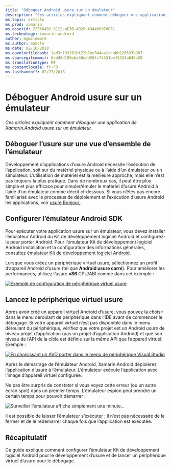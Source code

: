 ```yaml
---
title: "Déboguer Android usure sur un émulateur"
description: "Ces articles expliquent comment déboguer une application de Xamarin.Android usure sur un émulateur."
ms.topic: article
ms.prod: xamarin
ms.assetid: 225684B2-3122-4E3B-A028-A3A400976D31
ms.technology: xamarin-android
author: mgmclemore
ms.author: mamcle
ms.date: 02/16/2018
ms.openlocfilehash: 1ad3c193261bf22b7ee344aa1ccabb226533b907
ms.sourcegitcommit: 6cd40d190abe38edd50fc74331be15324a845a28
ms.translationtype: MT
ms.contentlocale: fr-FR
ms.lasthandoff: 02/27/2018
---
```

# <a name="debug-android-wear-on-an-emulator"></a>Déboguer Android usure sur un émulateur

_Ces articles expliquent comment déboguer une application de Xamarin.Android usure sur un émulateur._

## <a name="debug-wear-on-emulator-overview"></a>Déboguer l’usure sur une vue d’ensemble de l’émulateur

Développement d’applications d’usure Android nécessite l’exécution de l’application, soit sur du matériel physique ou à l’aide d’un émulateur ou un simulateur. L’utilisation de matériel est la meilleure approche, mais elle n’est pas toujours la plus pratique. Dans de nombreux cas, il peut être plus simple et plus efficace pour simuler/émuler le matériel d’usure Android à l’aide d’un émulateur comme décrit ci-dessous. Si vous n’êtes pas encore familiarisé avec le processus de déploiement et l’exécution d’usure Android les applications, voir [usure Bonjour,](~/android/wear/get-started/hello-wear.md).

## <a name="configure-the-android-sdk-emulator"></a>Configurer l’émulateur Android SDK

Pour exécuter votre application usure sur un émulateur, vous devez installer l’émulateur Android du Kit de développement logiciel Android et configurez-le pour porter Android. Pour l’émulateur Kit de développement logiciel Android installation et la configuration des informations générales, consultez [émulateur Kit de développement logiciel Android](~/android/deploy-test/debugging/android-sdk-emulator/index.md).

Lorsque vous créez un périphérique virtuel usure, sélectionnez un profil d’appareil Android d’usure (tel que **Android usure carré**). Pour améliorer les performances, utilisez l’usure **x86** CPU/ABI comme dans cet exemple :

[![Exemple de configuration de périphérique virtuel usure](debug-on-emulator-images/01-wear-avd-example-sml.png)](debug-on-emulator-images/01-wear-avd-example.png)


## <a name="launch-the-wear-virtual-device"></a>Lancez le périphérique virtuel usure 

Après avoir créé un appareil virtuel Android d’usure, vous pouvez la choisir dans le menu déroulant de périphérique dans l’IDE avant de commencer le débogage. Si votre appareil virtuel n’est pas disponible dans le menu déroulant du périphérique, vérifiez que votre projet est un Android *usure* de niveau projet d’application (pas un projet d’application Android) et que son niveau de l’API de la cible est définie sur la même API que l’appareil virtuel. Exemple :

[ ![En choisissant un AVD porter dans le menu de périphérique Visual Studio](debug-on-emulator-images/vs/choose-wear-sim.png)](debug-on-emulator-images/vs/choose-wear-sim.png)

Après le démarrage de l’émulateur Android, Xamarin.Android déploierez l’application d’usure à l’émulateur. L’émulateur exécute l’application avec l’image d’appareil virtuel configurée.

Ne pas être surpris de constater si vous voyez cette erreur (ou un autre écran spot) dans un premier temps. L’émulateur espion peut prendre un certain temps pour pouvoir démarrer : 

![Surveiller l’émulateur affiche simplement une minute...](debug-on-emulator-images/please-wait.png)

Il est possible de laisser l’émulateur s’exécuter ; il n’est pas nécessaire de le fermer et de le redémarrer chaque fois que l’application est exécutée.

 
## <a name="summary"></a>Récapitulatif
 
Ce guide explique comment configurer l’émulateur Kit de développement logiciel Android pour le développement d’usure et de lancer un périphérique virtuel d’usure pour le débogage.
